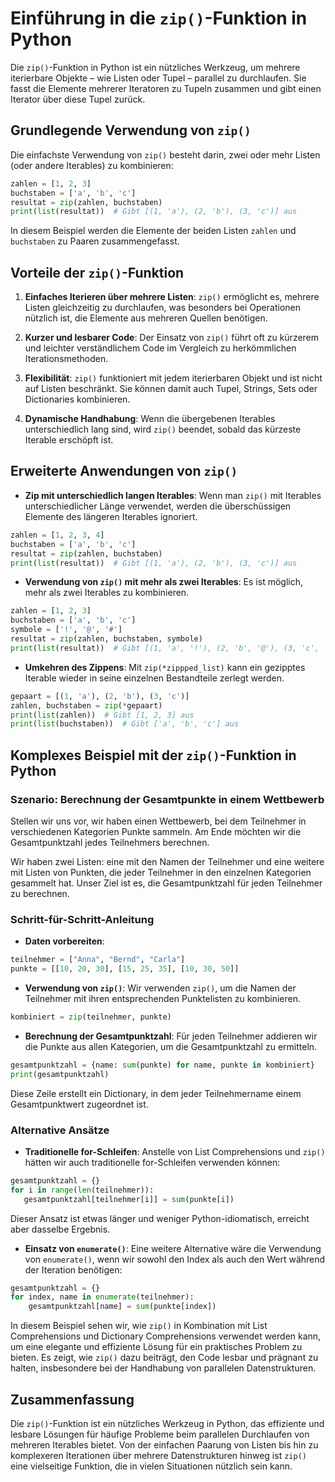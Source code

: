 # Einführung in die `zip()`-Funktion in Python

Die `zip()`-Funktion in Python ist ein nützliches Werkzeug, um mehrere iterierbare Objekte – wie Listen oder Tupel –
parallel zu durchlaufen. Sie fasst die Elemente mehrerer Iteratoren zu Tupeln zusammen und gibt einen Iterator über
diese Tupel zurück.

## Grundlegende Verwendung von `zip()`

Die einfachste Verwendung von `zip()` besteht darin, zwei oder mehr Listen (oder andere Iterables) zu kombinieren:

```python
zahlen = [1, 2, 3]
buchstaben = ['a', 'b', 'c']
resultat = zip(zahlen, buchstaben)
print(list(resultat))  # Gibt [(1, 'a'), (2, 'b'), (3, 'c')] aus
```

In diesem Beispiel werden die Elemente der beiden Listen `zahlen` und `buchstaben` zu Paaren zusammengefasst.

## Vorteile der `zip()`-Funktion

1. **Einfaches Iterieren über mehrere Listen**: `zip()` ermöglicht es, mehrere Listen gleichzeitig zu durchlaufen, was 
   besonders bei Operationen nützlich ist, die Elemente aus mehreren Quellen benötigen.

2. **Kurzer und lesbarer Code**: Der Einsatz von `zip()` führt oft zu kürzerem und leichter verständlichem Code im
   Vergleich zu herkömmlichen Iterationsmethoden.

3. **Flexibilität**: `zip()` funktioniert mit jedem iterierbaren Objekt und ist nicht auf Listen beschränkt. Sie können
   damit auch Tupel, Strings, Sets oder Dictionaries kombinieren.

4. **Dynamische Handhabung**: Wenn die übergebenen Iterables unterschiedlich lang sind, wird `zip()` beendet, sobald das
   kürzeste Iterable erschöpft ist.

## Erweiterte Anwendungen von `zip()`

- **Zip mit unterschiedlich langen Iterables**: Wenn man `zip()` mit Iterables unterschiedlicher Länge verwendet, werden
  die überschüssigen Elemente des längeren Iterables ignoriert.

```python
zahlen = [1, 2, 3, 4]
buchstaben = ['a', 'b', 'c']
resultat = zip(zahlen, buchstaben)
print(list(resultat))  # Gibt [(1, 'a'), (2, 'b'), (3, 'c')] aus
```

- **Verwendung von `zip()` mit mehr als zwei Iterables**: Es ist möglich, mehr als zwei Iterables zu kombinieren.

```python
zahlen = [1, 2, 3]
buchstaben = ['a', 'b', 'c']
symbole = ['!', '@', '#']
resultat = zip(zahlen, buchstaben, symbole)
print(list(resultat))  # Gibt [(1, 'a', '!'), (2, 'b', '@'), (3, 'c', '#')] aus
```

- **Umkehren des Zippens**: Mit `zip(*zippped_list)` kann ein gezipptes Iterable wieder in seine einzelnen Bestandteile
  zerlegt werden.

```python
gepaart = [(1, 'a'), (2, 'b'), (3, 'c')]
zahlen, buchstaben = zip(*gepaart)
print(list(zahlen))  # Gibt [1, 2, 3] aus
print(list(buchstaben))  # Gibt ['a', 'b', 'c'] aus
```



## Komplexes Beispiel mit der `zip()`-Funktion in Python

### Szenario: Berechnung der Gesamtpunkte in einem Wettbewerb

Stellen wir uns vor, wir haben einen Wettbewerb, bei dem Teilnehmer in verschiedenen Kategorien Punkte sammeln. Am Ende
möchten wir die Gesamtpunktzahl jedes Teilnehmers berechnen.

Wir haben zwei Listen: eine mit den Namen der Teilnehmer und eine weitere mit Listen von Punkten, die jeder Teilnehmer
in den einzelnen Kategorien gesammelt hat. Unser Ziel ist es, die Gesamtpunktzahl für jeden Teilnehmer zu berechnen.

### Schritt-für-Schritt-Anleitung

- **Daten vorbereiten**:
```python
teilnehmer = ["Anna", "Bernd", "Carla"]
punkte = [[10, 20, 30], [15, 25, 35], [10, 30, 50]]
```

- **Verwendung von `zip()`**:
   Wir verwenden `zip()`, um die Namen der Teilnehmer mit ihren entsprechenden Punktelisten zu kombinieren.

```python
kombiniert = zip(teilnehmer, punkte)
```

- **Berechnung der Gesamtpunktzahl**:
   Für jeden Teilnehmer addieren wir die Punkte aus allen Kategorien, um die Gesamtpunktzahl zu ermitteln.

```python
gesamtpunktzahl = {name: sum(punkte) for name, punkte in kombiniert}
print(gesamtpunktzahl)
```

   Diese Zeile erstellt ein Dictionary, in dem jeder Teilnehmername einem Gesamtpunktwert zugeordnet ist.

### Alternative Ansätze

- **Traditionelle for-Schleifen**:
   Anstelle von List Comprehensions und `zip()` hätten wir auch traditionelle for-Schleifen verwenden können:

```python
gesamtpunktzahl = {}
for i in range(len(teilnehmer)):
   gesamtpunktzahl[teilnehmer[i]] = sum(punkte[i])
```

   Dieser Ansatz ist etwas länger und weniger Python-idiomatisch, erreicht aber dasselbe Ergebnis.

- **Einsatz von `enumerate()`**:
   Eine weitere Alternative wäre die Verwendung von `enumerate()`, wenn wir sowohl den Index als auch den Wert während
   der Iteration benötigen:

```python
gesamtpunktzahl = {}
for index, name in enumerate(teilnehmer):
    gesamtpunktzahl[name] = sum(punkte[index])
```

In diesem Beispiel sehen wir, wie `zip()` in Kombination mit List Comprehensions und Dictionary Comprehensions verwendet
werden kann, um eine elegante und effiziente Lösung für ein praktisches Problem zu bieten. Es zeigt, wie `zip()` dazu
beiträgt, den Code lesbar und prägnant zu halten, insbesondere bei der Handhabung von parallelen Datenstrukturen.

## Zusammenfassung

Die `zip()`-Funktion ist ein nützliches Werkzeug in Python, das effiziente und lesbare Lösungen für häufige Probleme
beim parallelen Durchlaufen von mehreren Iterables bietet. Von der einfachen Paarung von Listen bis hin zu komplexeren
Iterationen über mehrere Datenstrukturen hinweg ist `zip()` eine vielseitige Funktion, die in vielen Situationen
nützlich sein kann.